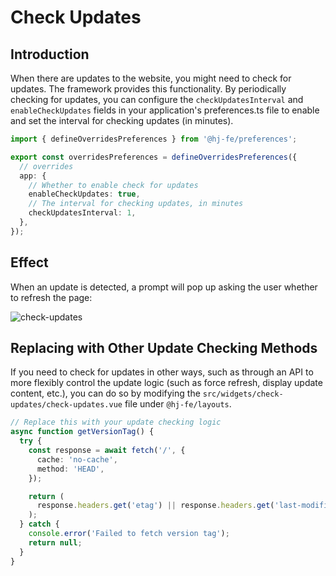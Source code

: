 # Check Updates

## Introduction

When there are updates to the website, you might need to check for updates. The framework provides this functionality. By periodically checking for updates, you can configure the `checkUpdatesInterval` and `enableCheckUpdates` fields in your application's preferences.ts file to enable and set the interval for checking updates (in minutes).

```ts
import { defineOverridesPreferences } from '@hj-fe/preferences';

export const overridesPreferences = defineOverridesPreferences({
  // overrides
  app: {
    // Whether to enable check for updates
    enableCheckUpdates: true,
    // The interval for checking updates, in minutes
    checkUpdatesInterval: 1,
  },
});
```

## Effect

When an update is detected, a prompt will pop up asking the user whether to refresh the page:

![check-updates](/guide/update-notice.png)

## Replacing with Other Update Checking Methods

If you need to check for updates in other ways, such as through an API to more flexibly control the update logic (such as force refresh, display update content, etc.), you can do so by modifying the `src/widgets/check-updates/check-updates.vue` file under `@hj-fe/layouts`.

```ts
// Replace this with your update checking logic
async function getVersionTag() {
  try {
    const response = await fetch('/', {
      cache: 'no-cache',
      method: 'HEAD',
    });

    return (
      response.headers.get('etag') || response.headers.get('last-modified')
    );
  } catch {
    console.error('Failed to fetch version tag');
    return null;
  }
}
```
